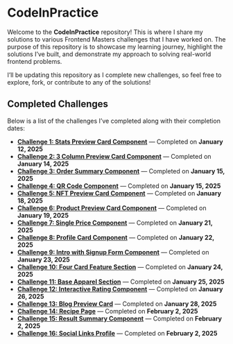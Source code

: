 # CodeInPractice

Welcome to the **CodeInPractice** repository! This is where I share my solutions to various Frontend Masters challenges that I have worked on. The purpose of this repository is to showcase my learning journey, highlight the solutions I’ve built, and demonstrate my approach to solving real-world frontend problems. 

I’ll be updating this repository as I complete new challenges, so feel free to explore, fork, or contribute to any of the solutions!

## Completed Challenges

Below is a list of the challenges I’ve completed along with their completion dates:

- **[Challenge 1: Stats Preview Card Component](https://www.frontendmentor.io/challenges/stats-preview-card-component-8JqbgoU62)** — Completed on **January 12, 2025**
- **[Challenge 2: 3 Column Preview Card Component](https://www.frontendmentor.io/challenges/3column-preview-card-component-pH92eAR2-)** — Completed on **January 14, 2025**
- **[Challenge 3: Order Summary Component](https://www.frontendmentor.io/challenges/order-summary-component-QlPmajDUj)** — Completed on **January 15, 2025**
- **[Challenge 4: QR Code Component](https://www.frontendmentor.io/challenges/qr-code-component-iux_sIO_H)** — Completed on **January 15, 2025**
- **[Challenge 5: NFT Preview Card Component](https://www.frontendmentor.io/challenges/nft-preview-card-component-SbdUL_w0U)** — Completed on **January 18, 2025**
- **[Challenge 6: Product Preview Card Component](https://www.frontendmentor.io/challenges/product-preview-card-component-GO7UmttRfa)** — Completed on **January 19, 2025**
- **[Challenge 7: Single Price Component](https://www.frontendmentor.io/challenges/single-price-grid-component-5ce41129d0ff452fec5abbbc)** — Completed on **January 21, 2025**
- **[Challenge 8: Profile Card Component](https://www.frontendmentor.io/challenges/profile-card-component-cfArpWshJ)** — Completed on **January 22, 2025**
- **[Challenge 9: Intro with Signup Form Component](https://www.frontendmentor.io/challenges/intro-component-with-signup-form-5cf91bd49edda32581d28fd1)** — Completed on **January 23, 2025**
- **[Challenge 10: Four Card Feature Section](https://www.frontendmentor.io/challenges/four-card-feature-section-weK1eFYK)** — Completed on **January 24, 2025**
- **[Challenge 11: Base Apparel Section](https://www.frontendmentor.io/challenges/base-apparel-coming-soon-page-5d46b47f8db8a7063f9331a0)** — Completed on **January 25, 2025**
- **[Challenge 12: Interactive Rating Component](https://www.frontendmentor.io/challenges/interactive-rating-component-koxpeBUmI)** — Completed on **January 26, 2025**
- **[Challenge 13: Blog Preview Card](https://www.frontendmentor.io/challenges/blog-preview-card-ckPaj01IcS)** — Completed on **January 28, 2025**
- **[Challenge 14: Recipe Page](https://www.frontendmentor.io/challenges/recipe-page-KiTsR8QQKm)** — Completed on **February 2, 2025**
- **[Challenge 15: Result Summary Component](https://www.frontendmentor.io/challenges/results-summary-component-CE_K6s0maV)** — Completed on **February 2, 2025**
- **[Challenge 16: Social Links Profile](https://www.frontendmentor.io/challenges/social-links-profile-UG32l9m6dQ)** — Completed on **February 2, 2025**